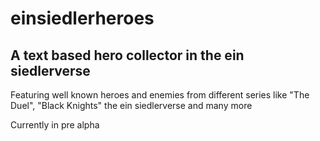 # einsiedlerheroes
## A text based hero collector in the ein siedlerverse
Featuring well known heroes and enemies from different series like "The Duel", "Black Knights" the ein siedlerverse and many more

Currently in pre alpha
